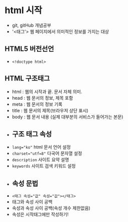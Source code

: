 # html 시작
* git, gitHub 개념공부
* '<태그'> 웹 페이지에서 의미적인 정보를 가지는 대상
## HTML5 버전선언
* `<!doctype html>`
## HTML 구조태그
* html : 웹의 시작과 끝. 문서 자체 의미.
* head : 웹 문서의 정보, 제목 포함
* meta : 웹 문서의 정보 기록
* title : 웹 문서의 제목(브라우저 상단 표시)
* body : 웹 문서 내용 (실제 대부분의 서비스가 들어가는 본문)
* ## 구조 태그 속성
* `lang="ko"` html 문서 언어 설정
* `charset="utf=8"` 다국어 문자열 설정
* `description` 사이트 요약 설명
* `keywords` 사이트 검색 키워드 설정
* ## 속성 문법
* `<태그 속성="값" 속성="값"></태그>`
* 태그와 속성 사이 공백
* 속성과 속성 사이 공백(속성 개수 제한없음)
* 속성은 시작태그에만 작성하기!